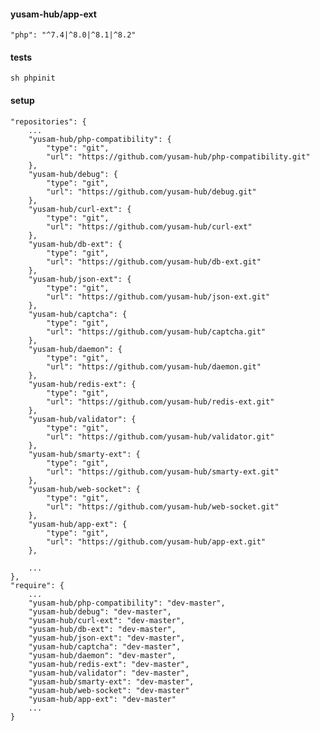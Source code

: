 #### yusam-hub/app-ext

    "php": "^7.4|^8.0|^8.1|^8.2"

#### tests

    sh phpinit

#### setup

    "repositories": {
        ...
        "yusam-hub/php-compatibility": {
            "type": "git",
            "url": "https://github.com/yusam-hub/php-compatibility.git"
        },
        "yusam-hub/debug": {
            "type": "git",
            "url": "https://github.com/yusam-hub/debug.git"
        },
        "yusam-hub/curl-ext": {
            "type": "git",
            "url": "https://github.com/yusam-hub/curl-ext"
        },
        "yusam-hub/db-ext": {
            "type": "git",
            "url": "https://github.com/yusam-hub/db-ext.git"
        },
        "yusam-hub/json-ext": {
            "type": "git",
            "url": "https://github.com/yusam-hub/json-ext.git"
        },
        "yusam-hub/captcha": {
            "type": "git",
            "url": "https://github.com/yusam-hub/captcha.git"
        },
        "yusam-hub/daemon": {
            "type": "git",
            "url": "https://github.com/yusam-hub/daemon.git"
        },
        "yusam-hub/redis-ext": {
            "type": "git",
            "url": "https://github.com/yusam-hub/redis-ext.git"
        },
        "yusam-hub/validator": {
            "type": "git",
            "url": "https://github.com/yusam-hub/validator.git"
        },
        "yusam-hub/smarty-ext": {
            "type": "git",
            "url": "https://github.com/yusam-hub/smarty-ext.git"
        },
        "yusam-hub/web-socket": {
            "type": "git",
            "url": "https://github.com/yusam-hub/web-socket.git"
        },
        "yusam-hub/app-ext": {
            "type": "git",
            "url": "https://github.com/yusam-hub/app-ext.git"
        },

        ...
    },
    "require": {
        ...
        "yusam-hub/php-compatibility": "dev-master",
        "yusam-hub/debug": "dev-master",
        "yusam-hub/curl-ext": "dev-master",
        "yusam-hub/db-ext": "dev-master",
        "yusam-hub/json-ext": "dev-master",
        "yusam-hub/captcha": "dev-master",
        "yusam-hub/daemon": "dev-master",
        "yusam-hub/redis-ext": "dev-master",
        "yusam-hub/validator": "dev-master",
        "yusam-hub/smarty-ext": "dev-master",
        "yusam-hub/web-socket": "dev-master"
        "yusam-hub/app-ext": "dev-master"
        ...
    }